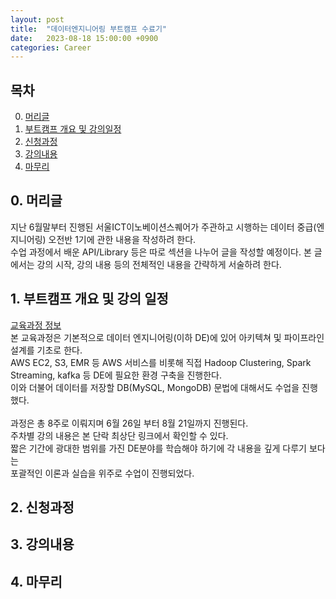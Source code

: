 ```yaml
---
layout: post
title:  "데이터엔지니어링 부트캠프 수료기"
date:   2023-08-18 15:00:00 +0900
categories: Career
---
```


## 목차

0. [머리글](#0-머리글)
1. [부트캠프 개요 및 강의일정](#1-부트캠프-개요-및-강의일정)
2. [신청과정](#2-신청과정)
3. [강의내용](#3-강의내용)
4. [마무리](#4-마무리)

## 0. 머리글

지난 6월말부터 진행된 서울ICT이노베이션스퀘어가 주관하고 시행하는 데이터 중급(엔지니어링) 오전반 1기에 관한 내용을 작성하려 한다.  
수업 과정에서 배운 API/Library 등은 따로 섹션을 나누어 글을 작성할 예정이다. 본 글에서는 강의 시작, 강의 내용 등의 전체적인 내용을 간략하게 서술하려 한다.

## 1. 부트캠프 개요 및 강의 일정
[교육과정 정보](http://www.digital-itsa.or.kr/itsa/lms/atnlcReqst/reception.do?processCdArr=DT&lctreNo=165&menuNo=700020)  
본 교육과정은 기본적으로 데이터 엔지니어링(이하 DE)에 있어 아키텍쳐 및 파이프라인 설계를 기초로 한다.  
AWS EC2, S3, EMR 등 AWS 서비스를 비롯해 직접 Hadoop Clustering, Spark Streaming, kafka 등 DE에 필요한 환경 구축을 진행한다.  
이와 더불어 데이터를 저장할 DB(MySQL, MongoDB) 문법에 대해서도 수업을 진행했다.  
<br/>
과정은 총 8주로 이뤄지며 6월 26일 부터 8월 21일까지 진행된다.  
주차별 강의 내용은 본 단락 최상단 링크에서 확인할 수 있다.  
짧은 기간에 광대한 범위를 가진 DE분야를 학습해야 하기에 각 내용을 깊게 다루기 보다는  
포괄적인 이론과 실습을 위주로 수업이 진행되었다.

## 2. 신청과정

## 3. 강의내용

## 4. 마무리